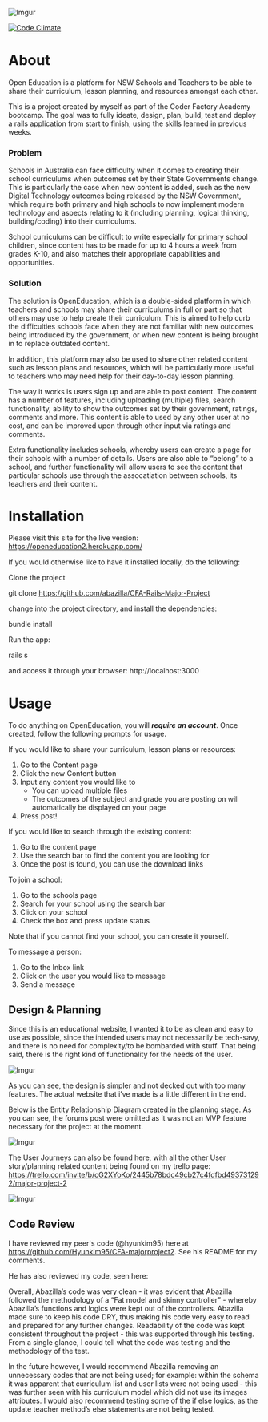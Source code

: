 ![Imgur](http://i.imgur.com/QJvxqa5.png)


[![Code Climate](https://codeclimate.com/github/abazilla/CFA-Rails-Major-Project/badges/gpa.svg)](https://codeclimate.com/github/abazilla/CFA-Rails-Major-Project)

# About
Open Education is a platform for NSW Schools and Teachers to be able to share their curriculum, lesson planning, and resources amongst each other.

This is a project created by myself as part of the Coder Factory Academy bootcamp. The goal was to fully ideate, design, plan, build, test and deploy a rails application from start to finish, using the skills learned in previous weeks.

### Problem
Schools in Australia can face difficulty when it comes to creating their school curriculums when outcomes set by their State Governments change. This is particularly the case when new content is added, such as the new Digital Technology outcomes being released by the NSW Government, which require both primary and high schools to now implement modern technology and aspects relating to it (including planning, logical thinking, building/coding) into their curriculums.

School curriculums can be difficult to write especially for primary school children, since content has to be made for up to 4 hours a week from grades K-10, and also matches their appropriate capabilities and opportunities.

### Solution
The solution is OpenEducation, which is a double-sided platform in which teachers and schools may share their curriculums in full or part so that others may use to help create their curriculum. This is aimed to help curb the difficulties schools face when they are not familiar with new outcomes being introduced by the government, or when new content is being brought in to replace outdated content.

In addition, this platform may also be used to share other related content such as lesson plans and resources, which will be particularly more useful to teachers who may need help for their day-to-day lesson planning.

The way it works is users sign up and are able to post content. The content has a number of features, including uploading (multiple) files, search functionality, ability to show the outcomes set by their government, ratings, comments and more. This content is able to used by any other user at no cost, and can be improved upon through other input via ratings and comments.

Extra functionality includes schools, whereby users can create a page for their schools with a number of details. Users are also able to “belong” to a school, and further functionality will allow users to see the content that particular schools use through the assocatiation between schools, its teachers and their content.

# Installation

Please visit this site for the live version: https://openeducation2.herokuapp.com/

If you would otherwise like to have it installed locally, do the following:

Clone the project

git clone https://github.com/abazilla/CFA-Rails-Major-Project

change into the project directory, and install the dependencies:

bundle install

Run the app:

rails s

and access it through your browser: http://localhost:3000

# Usage

To do anything on OpenEducation, you will ***require an account***. Once created, follow the following prompts for usage.

If you would like to share your curriculum, lesson plans or resources:

1. Go to the Content page
2. Click the new Content button
3. Input any content you would like to
      - You can upload multiple files
      - The outcomes of the subject and grade you are posting on will automatically be displayed on your page
4. Press post!

If you would like to search through the existing content:

1. Go to the content page
2. Use the search bar to find the content you are looking for
3. Once the post is found, you can use the download links

To join a school:

1. Go to the schools page
2. Search for your school using the search bar
3. Click on your school
4. Check the box and press update status

Note that if you cannot find your school, you can create it yourself.

To message a person:

1. Go to the Inbox link
2. Click on the user you would like to message
3. Send a message

## Design & Planning

Since this is an educational website, I wanted it to be as clean and easy to use as possible, since the intended users may not necessarily be tech-savy, and there is no need for complexity/to be bombarded with stuff. That being said, there is the right kind of functionality for the needs of the user.

![Imgur](http://i.imgur.com/rR8Z8lH.png)

As you can see, the design is simpler and not decked out with too many features. The actual website that i’ve made is a little different in the end.

Below is the Entity Relationship Diagram created in the planning stage. As you can see, the forums post were omitted as it was not an MVP feature necessary for the project at the moment.

![Imgur](http://i.imgur.com/hi6pKCA.png)

The User Journeys can also be found here, with all the other User story/planning related content being found on my trello page:  https://trello.com/invite/b/cG2XYoKo/2445b78bdc49cb27c4fdfbd493731292/major-project-2


![Imgur](http://i.imgur.com/BeVJGIv.png)


## Code Review

I have reviewed my peer's code (@hyunkim95) here at https://github.com/Hyunkim95/CFA-majorproject2. See his README for my comments.

He has also reviewed my code, seen here:

Overall, Abazilla’s code was very clean - it was evident that Abazilla followed the methodology of a “Fat model and skinny controller” - whereby Abazilla’s functions and logics were kept out of the controllers.  Abazilla made sure to keep his code DRY, thus making his code very easy to read and prepared for any further changes. Readability of the code was kept consistent throughout the project - this was supported through his testing. From a single glance, I could tell what the code was testing and the methodology of the test.  

In the future however, I would recommend Abazilla removing an unnecessary codes that are not being used; for example: within the schema it was apparent that curriculum list and user lists were not being used - this was further seen with his curriculum model which did not use its images attributes. I would also recommend testing some of the if else logics, as the update teacher method’s else statements are not being tested.
